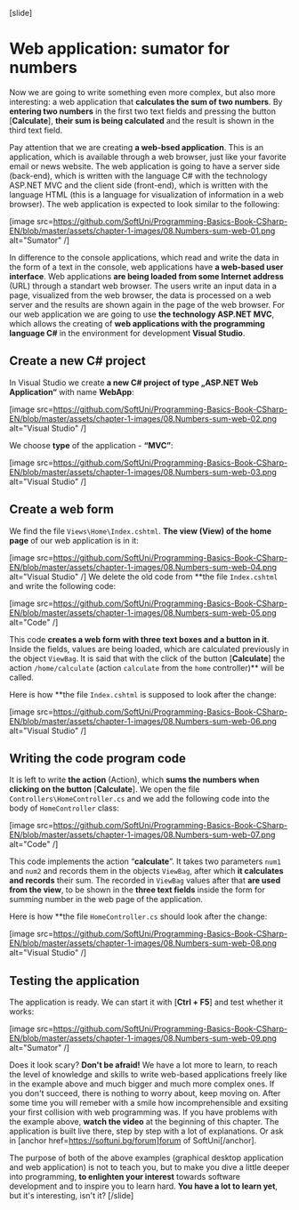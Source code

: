 [slide]
# Web application: sumator for numbers

Now we are going to write something even more complex, but also more interesting: a web application that **calculates the sum of two numbers**. By **entering two numbers** in the first two text fields and pressing the button [**Calculate**], **their sum is being calculated** and the result is shown in the third text field.

Pay attention that we are creating **a web-bsed application**. This is an application, which is available through a web browser, just like your favorite email or news website. The web application is going to have a server side (back-end), which is written with the language C# with the technology ASP.NET MVC and the client side (front-end), which is written with the language HTML (this is a language for visualization of information in a web browser). 
The web application is expected to look similar to the following:

[image src=https://github.com/SoftUni/Programming-Basics-Book-CSharp-EN/blob/master/assets/chapter-1-images/08.Numbers-sum-web-01.png alt="Sumator" /]

In difference to the console applications, which read and write the data in the form of a text in the console,  web applications have **a web-based user interface**. Web applications **are being loaded from some Internet address** (URL) through a standart web browser. The users write an input data in a page, visualized from the web browser, the data is processed on a web server and the results are shown again in the page of the web browser. For our web application we are going to use **the technology ASP.NET MVC**, which allows the creating of **web applications with the programming language C#** in the environment for development **Visual Studio**.

## Create a new C# project

In Visual Studio we create **a new C# project of type „ASP.NET Web Application“** with name **WebApp**:

[image src=https://github.com/SoftUni/Programming-Basics-Book-CSharp-EN/blob/master/assets/chapter-1-images/08.Numbers-sum-web-02.png alt="Visual Studio" /]

We choose **type** of the application - **“MVC”**:

[image src=https://github.com/SoftUni/Programming-Basics-Book-CSharp-EN/blob/master/assets/chapter-1-images/08.Numbers-sum-web-03.png alt="Visual Studio" /]

## Create a web form

We find the file `Views\Home\Index.cshtml`. **The view (View) of the home page** of our web application is in it:

[image src=https://github.com/SoftUni/Programming-Basics-Book-CSharp-EN/blob/master/assets/chapter-1-images/08.Numbers-sum-web-04.png alt="Visual Studio" /]
We delete the old code from **the file `Index.cshtml` and write the following code: 

[image src=https://github.com/SoftUni/Programming-Basics-Book-CSharp-EN/blob/master/assets/chapter-1-images/08.Numbers-sum-web-05.png alt="Code" /]

This code **creates a web form with three text boxes and a button in it**. Inside the fields, values are being loaded, which are calculated previously in the object `ViewBag`. It is said that with the click of the button [**Calculate**] the action `/home/calculate` (action `calculate` from the `home` controller)** will be called.

Here is how **the file `Index.cshtml` is supposed to look after the change:

[image src=https://github.com/SoftUni/Programming-Basics-Book-CSharp-EN/blob/master/assets/chapter-1-images/08.Numbers-sum-web-06.png alt="Visual Studio" /]

## Writing the code program code

It is left to write **the action** (Action), which **sums the numbers when clicking on the button** [**Calculate**]. We open the file `Controllers\HomeController.cs` and we add the following code into the body of `HomeController` class:

[image src=https://github.com/SoftUni/Programming-Basics-Book-CSharp-EN/blob/master/assets/chapter-1-images/08.Numbers-sum-web-07.png alt="Code" /]

This code implements the action “**calculate**”. It takes two parameters `num1` and `num2` and records them in the objects `ViewBag`, after which **it calculates and records** their sum. The recorded in `ViewBag` values after that **are used from the view**, to be shown in the **three text fields** inside the form for summing number in the web page of the application.

Here is how **the file `HomeController.cs` should look after the change:

[image src=https://github.com/SoftUni/Programming-Basics-Book-CSharp-EN/blob/master/assets/chapter-1-images/08.Numbers-sum-web-08.png alt="Visual Studio" /]

## Testing the application

The application is ready. We can start it with [**Ctrl + F5**] and test whether it works:

[image src=https://github.com/SoftUni/Programming-Basics-Book-CSharp-EN/blob/master/assets/chapter-1-images/08.Numbers-sum-web-09.png alt="Sumator" /]

Does it look scary? **Don't be afraid!** We have a lot more to learn, to reach the level of knowledge and skills to write web-based applications freely like in the example above and much bigger and much more complex ones. If you don't succeed, there is nothing to worry about, keep moving on. After some time you will remeber with a smile how incomprehensible and exsiting your first collision with web programming was. If you have problems with the example above, **watch the video** at the beginning of this chapter. The application is built live there, step by step with a lot of explanations. Or ask in [anchor href=https://softuni.bg/forum]forum of SoftUni[/anchor].

The purpose of both of the above examples (graphical desktop application and web application) is not to teach you, but to make you dive a little deeper into programming, **to enlighten your interest** towards software development and to inspire you to learn hard. **You have a lot to learn yet**, but it's interesting, isn't it?
[/slide]